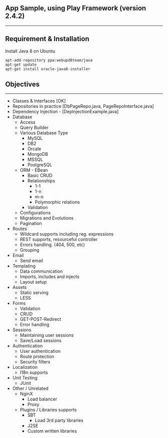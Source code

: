 ## App Sample, using Play Framework (version 2.4.2)
------------


## Requirement & Installation

Install Java 8 on Ubuntu
```
apt-add-repository ppa:webupd8team/java
apt-get update
apt-get install oracle-java8-installer
```


## Objectives
------------
* Classes & Interfaces [OK]
* Repositories in practice [DbPageRepo.java, PageRepoInterface.java]
* Dependency Injection - [DepInjectionExample.java]
* Database 
    * Access        
    * Query Builder
    * Various Database Type
        * MySQL
        * DB2
        * Orcale
        * MongoDB
        * MSSQL
        * PostgreSQL
    * ORM - EBean
        * Basic CRUD
        * Relationships
            * 1-1
            * 1-n
            * m-n
            * Polymorphic relations
        * Validation
    * Configurations
    * Migrations and Evolutions
    * Pagination
* Routes
    * Wildcard supports including reg. expressions
    * REST supports, resourceful controller
    * Errors handling. (404, 500, etc)
    * Grouping
* Email
    * Send email    
* Templating
    * Data communication
    * Imports, includes and injects
    * Layout setup        
* Assets
    * Static serving
    * LESS
* Forms
    * Validation
    * CRUD
    * GET-POST-Redirect
    * Error handling
* Sessions
    * Maintaining user sessions
    * Save/Load sessions
* Authentication
    * User authentication
    * Route protection
    * Security filters
* Localization
    * I18n supports
* Unit Testing
    * JUnit
* Other / Unrelated
    * NginX
        * Load balancer
        * Proxy
    * Plugins / Libraries supports    
        * SBT
            * Load 3rd party libraries
        * J2SE
        * Custom written libraries
    